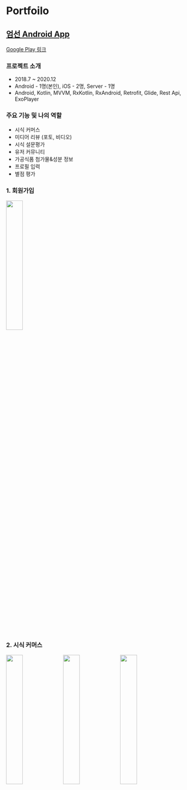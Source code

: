 # Portfoilo

## [엄선 Android App](http://umsun.co.kr/)

[Google Play 링크](https://play.google.com/store/apps/details?id=com.umsun.application)

### 프로젝트 소개

- 2018.7 ~ 2020.12
- Android - 1명(본인), iOS - 2명, Server - 1명
- Android, Kotlin, MVVM, RxKotlin, RxAndroid, Retrofit, Glide, Rest Api, ExoPlayer

### 주요 기능 및 나의 역할

- 시식 커머스
- 미디어 리뷰 (포토, 비디오)
- 시식 설문평가
- 유저 커뮤니티
- 가공식품 첨가물&성분 정보
- 프로필 입력
- 별점 평가

### 1. 회원가입

<img src="https://github.com/becooni/Portfoilo/blob/main/video/umsun_join.gif" width="30%">

### 2. 시식 커머스

<img src="https://github.com/becooni/Portfoilo/blob/main/video/umsun_sample_list.gif" width="30%">

<img src="https://github.com/becooni/Portfoilo/blob/main/video/umsun_sample_request.gif" width="30%">

<img src="https://github.com/becooni/Portfoilo/blob/main/video/umsun_mysamples.gif" width="30%">

